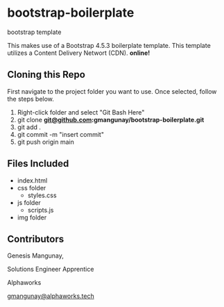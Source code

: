 # bootstrap-boilerplate
bootstrap template

This makes use of a Bootstrap 4.5.3 boilerplate template. This template utilizes a Content Delivery Networt (CDN).   **online!**

## Cloning this Repo

First navigate to the project folder you want to use. Once selected, follow the steps below.
1. Right-click folder and select "Git Bash Here"
2. git clone **git@github.com:gmangunay/bootstrap-boilerplate.git**
3. git add . 
4. git commit -m "insert commit"
5. git push origin main

## Files Included

- index.html
- css folder
	- styles.css
- js folder
	- scripts.js
- img folder

## Contributors

Genesis Mangunay, 

Solutions Engineer Apprentice

Alphaworks

gmangunay@alphaworks.tech